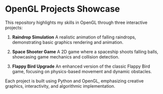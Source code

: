 # **OpenGL Projects Showcase**
This repository highlights my skills in OpenGL through three interactive projects:

1. **Raindrop Simulation**
A realistic animation of falling raindrops, demonstrating basic graphics rendering and animation.

2. **Space Shooter Game**
A 2D game where a spaceship shoots falling balls, showcasing game mechanics and collision detection.

3. **Flappy Bird Upgrade**
An enhanced version of the classic Flappy Bird game, focusing on physics-based movement and dynamic obstacles.

Each project is built using Python and OpenGL, emphasizing creative graphics, interactivity, and algorithmic implementation.
